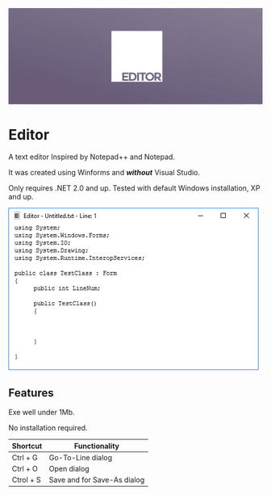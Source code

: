  ![editorlogo4.png](editorlogo4.png#2 "editorlogo4.png") 
 
# Editor

A text editor Inspired by Notepad++ and Notepad.

It was created using Winforms and ___without___ Visual Studio.

Only requires .NET 2.0 and up. Tested with default Windows installation, XP and up.

![Editor-Win10-Screenshot.png](Editor-Win10-Screenshot.png#5 "Editor-Win10-Screenshot.png")

## Features

Exe well under 1Mb.

No installation required.

| Shortcut  | Functionality |
| --------- | ------------- |
| Ctrl + G  | Go-To-Line dialog |
| Ctrl + O  | Open dialog |
| Ctrol + S | Save and for Save-As dialog |





